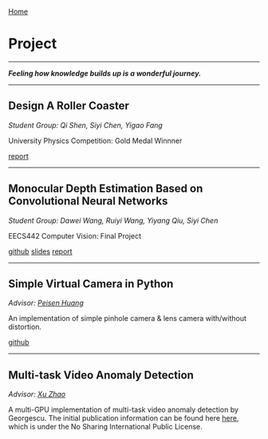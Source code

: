 [Home](index.md)

# Project

****

***Feeling how knowledge builds up is a wonderful journey.***

------

## Design A Roller Coaster

*Student Group: Qi Shen, Siyi Chen, Yigao Fang*

University Physics Competition: Gold Medal Winnner

[report](Others/190B.pdf)

------

## Monocular Depth Estimation Based on Convolutional Neural Networks

*Student Group: Dawei Wang, Ruiyi Wang, Yiyang Qiu, Siyi Chen*

EECS442 Computer Vision: Final Project

[github](https://github.com/Wangdawei00/EECS442-project)
[slides](EECS442/slides.pdf)
[report](EECS442/report.pdf)

------

## Simple Virtual Camera in Python
*Advisor: [Peisen Huang](https://www.ji.sjtu.edu.cn/about/faculty-staff/faculty-directory/faculty-detail/92/)*

An implementation of simple pinhole camera & lens camera with/without distortion.

[github](https://github.com/ChicyChen/Cameras)

------

## Multi-task Video Anomaly Detection
*Advisor: [Xu Zhao](https://imr.sjtu.edu.cn/en/po_adj/571.html)*

A multi-GPU implementation of multi-task video anomaly detection by Georgescu. The initial publication information can be found here [here](https://github.com/lilygeorgescu/AED-SSMTL), which is under the No Sharing International Public License. 
